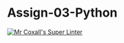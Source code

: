 # Assign-03-Python
[![Mr Coxall's Super Linter](https://github.com/ICS3U-Programming-Xiaohan-T/workflows/Mr%20Coxall's%20Super%20Linter/badge.svg)](https://github.com/ICS3U-Programming-Xiaohan-T/actions/)
